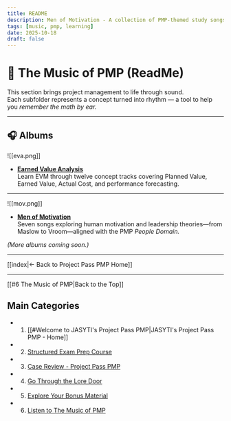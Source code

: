 ```yaml
---
title: README
description: Men of Motivation - A collection of PMP-themed study songs covering key processes and formulas.
tags: [music, pmp, learning]
date: 2025-10-18
draft: false
---
```


# 🎵 The Music of PMP (ReadMe)

This section brings project management to life through sound.  
Each subfolder represents a concept turned into rhythm — a tool to help you *remember the math by ear.*


---

## 🎧 Albums
![[eva.png]]
- [**Earned Value Analysis**](earned-value-analasys/index.md)  
  Learn EVM through twelve concept tracks covering Planned Value, Earned Value, Actual Cost, and performance forecasting.
---

![[mov.png]]
- [**Men of Motivation**](men-of-motivation/index.md)  
  Seven songs exploring human motivation and leadership theories—from Maslow to Vroom—aligned with the PMP *People Domain.*

*(More albums coming soon.)*

---

[[index|← Back to Project Pass PMP Home]]

---
[[#6 The Music of PMP|Back to the Top]]
##  Main Categories
- 1. [[#Welcome to JASYTI's Project Pass PMP|JASYTI's Project Pass PMP - Home]]
- 2. [Structured Exam Prep Course](02-structured/index.md)
- 3. [Case Review - Project Pass PMP](03-case-study/3-plan/1-artifacts/index.md)
- 4. [Go Through the Lore Door](04-the-lore-door/index.md)
- 5. [Explore Your Bonus Material](05-bonus/index.md)
- 6. [Listen to The Music of PMP](06-music/Index.md)





